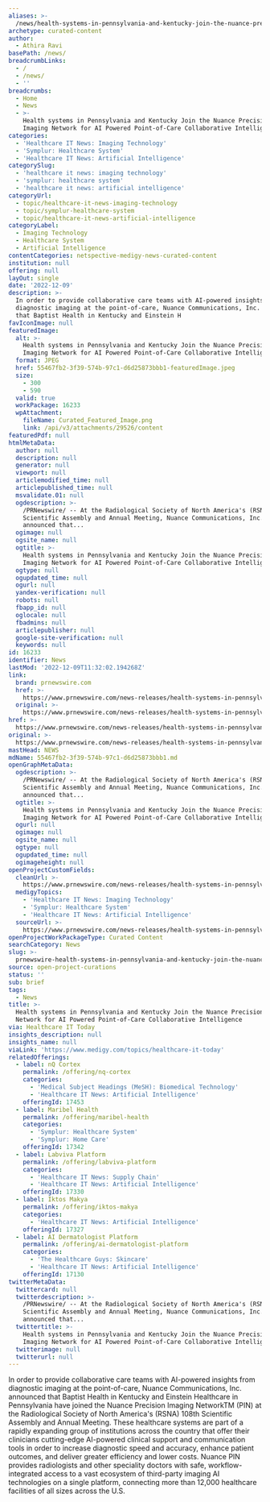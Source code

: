 ```yaml
---
aliases: >-
  /news/health-systems-in-pennsylvania-and-kentucky-join-the-nuance-precision-imaging-network-for-ai-powered-point-of-care-collaborative-intelligence
archetype: curated-content
author:
  - Athira Ravi
basePath: /news/
breadcrumbLinks:
  - /
  - /news/
  - ''
breadcrumbs:
  - Home
  - News
  - >-
    Health systems in Pennsylvania and Kentucky Join the Nuance Precision
    Imaging Network for AI Powered Point-of-Care Collaborative Intelligence
categories:
  - 'Healthcare IT News: Imaging Technology'
  - 'Symplur: Healthcare System'
  - 'Healthcare IT News: Artificial Intelligence'
categorySlug:
  - 'healthcare it news: imaging technology'
  - 'symplur: healthcare system'
  - 'healthcare it news: artificial intelligence'
categoryUrl:
  - topic/healthcare-it-news-imaging-technology
  - topic/symplur-healthcare-system
  - topic/healthcare-it-news-artificial-intelligence
categoryLabel:
  - Imaging Technology
  - Healthcare System
  - Artificial Intelligence
contentCategories: netspective-medigy-news-curated-content
institution: null
offering: null
layOut: single
date: '2022-12-09'
description: >-
  In order to provide collaborative care teams with AI-powered insights from
  diagnostic imaging at the point-of-care, Nuance Communications, Inc. announced
  that Baptist Health in Kentucky and Einstein H
favIconImage: null
featuredImage:
  alt: >-
    Health systems in Pennsylvania and Kentucky Join the Nuance Precision
    Imaging Network for AI Powered Point-of-Care Collaborative Intelligence
  format: JPEG
  href: 55467fb2-3f39-574b-97c1-d6d25873bbb1-featuredImage.jpeg
  size:
    - 300
    - 590
  valid: true
  workPackage: 16233
  wpAttachment:
    fileName: Curated_Featured_Image.png
    link: /api/v3/attachments/29526/content
featuredPdf: null
htmlMetaData:
  author: null
  description: null
  generator: null
  viewport: null
  articlemodified_time: null
  articlepublished_time: null
  msvalidate.01: null
  ogdescription: >-
    /PRNewswire/ -- At the Radiological Society of North America's (RSNA) 108th
    Scientific Assembly and Annual Meeting, Nuance Communications, Inc.
    announced that...
  ogimage: null
  ogsite_name: null
  ogtitle: >-
    Health systems in Pennsylvania and Kentucky Join the Nuance Precision
    Imaging Network for AI Powered Point-of-Care Collaborative Intelligence
  ogtype: null
  ogupdated_time: null
  ogurl: null
  yandex-verification: null
  robots: null
  fbapp_id: null
  oglocale: null
  fbadmins: null
  articlepublisher: null
  google-site-verification: null
  keywords: null
id: 16233
identifier: News
lastMod: '2022-12-09T11:32:02.194268Z'
link:
  brand: prnewswire.com
  href: >-
    https://www.prnewswire.com/news-releases/health-systems-in-pennsylvania-and-kentucky-join-the-nuance-precision-imaging-network-for-ai-powered-point-of-care-collaborative-intelligence-301685618.html
  original: >-
    https://www.prnewswire.com/news-releases/health-systems-in-pennsylvania-and-kentucky-join-the-nuance-precision-imaging-network-for-ai-powered-point-of-care-collaborative-intelligence-301685618.html
href: >-
  https://www.prnewswire.com/news-releases/health-systems-in-pennsylvania-and-kentucky-join-the-nuance-precision-imaging-network-for-ai-powered-point-of-care-collaborative-intelligence-301685618.html
original: >-
  https://www.prnewswire.com/news-releases/health-systems-in-pennsylvania-and-kentucky-join-the-nuance-precision-imaging-network-for-ai-powered-point-of-care-collaborative-intelligence-301685618.html
mastHead: NEWS
mdName: 55467fb2-3f39-574b-97c1-d6d25873bbb1.md
openGraphMetaData:
  ogdescription: >-
    /PRNewswire/ -- At the Radiological Society of North America's (RSNA) 108th
    Scientific Assembly and Annual Meeting, Nuance Communications, Inc.
    announced that...
  ogtitle: >-
    Health systems in Pennsylvania and Kentucky Join the Nuance Precision
    Imaging Network for AI Powered Point-of-Care Collaborative Intelligence
  ogurl: null
  ogimage: null
  ogsite_name: null
  ogtype: null
  ogupdated_time: null
  ogimageheight: null
openProjectCustomFields:
  cleanUrl: >-
    https://www.prnewswire.com/news-releases/health-systems-in-pennsylvania-and-kentucky-join-the-nuance-precision-imaging-network-for-ai-powered-point-of-care-collaborative-intelligence-301685618.html
  medigyTopics:
    - 'Healthcare IT News: Imaging Technology'
    - 'Symplur: Healthcare System'
    - 'Healthcare IT News: Artificial Intelligence'
  sourceUrl: >-
    https://www.prnewswire.com/news-releases/health-systems-in-pennsylvania-and-kentucky-join-the-nuance-precision-imaging-network-for-ai-powered-point-of-care-collaborative-intelligence-301685618.html
openProjectWorkPackageType: Curated Content
searchCategory: News
slug: >-
  prnewswire-health-systems-in-pennsylvania-and-kentucky-join-the-nuance-precision-imaging-network-for-ai-powered-point-of-care-collaborative-intelligence
source: open-project-curations
status: ''
sub: brief
tags:
  - News
title: >-
  Health systems in Pennsylvania and Kentucky Join the Nuance Precision Imaging
  Network for AI Powered Point-of-Care Collaborative Intelligence
via: Healthcare IT Today
insights_description: null
insights_name: null
viaLink: 'https://www.medigy.com/topics/healthcare-it-today'
relatedOfferings:
  - label: nQ Cortex
    permalink: /offering/nq-cortex
    categories:
      - 'Medical Subject Headings (MeSH): Biomedical Technology'
      - 'Healthcare IT News: Artificial Intelligence'
    offeringId: 17453
  - label: Maribel Health
    permalink: /offering/maribel-health
    categories:
      - 'Symplur: Healthcare System'
      - 'Symplur: Home Care'
    offeringId: 17342
  - label: Labviva Platform
    permalink: /offering/labviva-platform
    categories:
      - 'Healthcare IT News: Supply Chain'
      - 'Healthcare IT News: Artificial Intelligence'
    offeringId: 17330
  - label: Iktos Makya
    permalink: /offering/iktos-makya
    categories:
      - 'Healthcare IT News: Artificial Intelligence'
    offeringId: 17327
  - label: AI Dermatologist Platform
    permalink: /offering/ai-dermatologist-platform
    categories:
      - 'The Healthcare Guys: Skincare'
      - 'Healthcare IT News: Artificial Intelligence'
    offeringId: 17130
twitterMetaData:
  twittercard: null
  twitterdescription: >-
    /PRNewswire/ -- At the Radiological Society of North America's (RSNA) 108th
    Scientific Assembly and Annual Meeting, Nuance Communications, Inc.
    announced that...
  twittertitle: >-
    Health systems in Pennsylvania and Kentucky Join the Nuance Precision
    Imaging Network for AI Powered Point-of-Care Collaborative Intelligence
  twitterimage: null
  twitterurl: null
---
```

<p>In order to provide collaborative care teams with AI-powered insights from diagnostic imaging at the point-of-care, Nuance Communications, Inc. announced that Baptist Health in Kentucky and Einstein Healthcare in Pennsylvania have joined the Nuance Precision Imaging NetworkTM (PIN) at the Radiological Society of North America's (RSNA) 108th Scientific Assembly and Annual Meeting. These healthcare systems are part of a rapidly expanding group of institutions across the country that offer their clinicians cutting-edge AI-powered clinical support and communication tools in order to increase diagnostic speed and accuracy, enhance patient outcomes, and deliver greater efficiency and lower costs. Nuance PIN provides radiologists and other speciality doctors with safe, workflow-integrated access to a vast ecosystem of third-party imaging AI technologies on a single platform, connecting more than 12,000 healthcare facilities of all sizes across the U.S.</p>